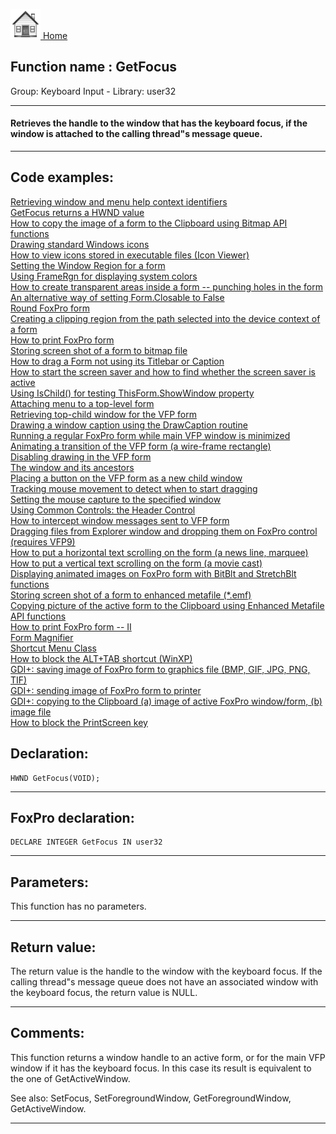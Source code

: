 [<img src="../../images/home.png"> Home ](https://github.com/VFPX/Win32API)  

## Function name : GetFocus
Group: Keyboard Input - Library: user32    
***  


#### Retrieves the handle to the window that has the keyboard focus, if the window is attached to the calling thread"s message queue.
***  


## Code examples:
[Retrieving window and menu help context identifiers](../../samples/sample_025.md)  
[GetFocus returns a HWND value](../../samples/sample_090.md)  
[How to copy the image of a form to the Clipboard using Bitmap API functions](../../samples/sample_091.md)  
[Drawing standard Windows icons](../../samples/sample_112.md)  
[How to view icons stored in executable files (Icon Viewer)](../../samples/sample_113.md)  
[Setting the Window Region for a form](../../samples/sample_120.md)  
[Using FrameRgn for displaying system colors](../../samples/sample_125.md)  
[How to create transparent areas inside a form -- punching holes in the form](../../samples/sample_126.md)  
[An alternative way of setting Form.Closable to False](../../samples/sample_127.md)  
[Round FoxPro form](../../samples/sample_143.md)  
[Creating a clipping region from the path selected into the device context of a form](../../samples/sample_144.md)  
[How to print FoxPro form](../../samples/sample_158.md)  
[Storing screen shot of a form to bitmap file](../../samples/sample_187.md)  
[How to drag a Form not using its Titlebar or Caption](../../samples/sample_195.md)  
[How to start the screen saver and how to find whether the screen saver is active](../../samples/sample_196.md)  
[Using IsChild() for testing ThisForm.ShowWindow property](../../samples/sample_207.md)  
[Attaching menu to a top-level form](../../samples/sample_208.md)  
[Retrieving top-child window for the VFP form](../../samples/sample_209.md)  
[Drawing a window caption using the DrawCaption routine](../../samples/sample_238.md)  
[Running a regular FoxPro form while main VFP window is minimized](../../samples/sample_246.md)  
[Animating a transition of the VFP form (a wire-frame rectangle)](../../samples/sample_255.md)  
[Disabling drawing in the VFP form](../../samples/sample_257.md)  
[The window and its ancestors](../../samples/sample_266.md)  
[Placing a button on the VFP form as a new child window](../../samples/sample_274.md)  
[Tracking mouse movement to detect when to start dragging](../../samples/sample_281.md)  
[Setting the mouse capture to the specified window](../../samples/sample_282.md)  
[Using Common Controls: the Header Control](../../samples/sample_298.md)  
[How to intercept window messages sent to VFP form](../../samples/sample_307.md)  
[Dragging files from Explorer window and dropping them on FoxPro control (requires VFP9)](../../samples/sample_323.md)  
[How to put a horizontal text scrolling on the form (a news line, marquee)](../../samples/sample_352.md)  
[How to put a vertical text scrolling on the form (a movie cast)](../../samples/sample_354.md)  
[Displaying animated images on FoxPro form with BitBlt and StretchBlt functions](../../samples/sample_355.md)  
[Storing screen shot of a form to enhanced metafile (*.emf)](../../samples/sample_402.md)  
[Copying picture of the active form to the Clipboard using Enhanced Metafile API functions](../../samples/sample_404.md)  
[How to print FoxPro form -- II](../../samples/sample_406.md)  
[Form Magnifier](../../samples/sample_414.md)  
[Shortcut Menu Class](../../samples/sample_419.md)  
[How to block the ALT+TAB shortcut (WinXP)](../../samples/sample_432.md)  
[GDI+: saving image of FoxPro form to graphics file (BMP, GIF, JPG, PNG, TIF)](../../samples/sample_454.md)  
[GDI+: sending image of FoxPro form to printer](../../samples/sample_455.md)  
[GDI+: copying to the Clipboard (a) image of active FoxPro window/form, (b) image file](../../samples/sample_457.md)  
[How to block the PrintScreen key](../../samples/sample_489.md)  

## Declaration:
```foxpro  
HWND GetFocus(VOID);  
```  
***  


## FoxPro declaration:
```foxpro  
DECLARE INTEGER GetFocus IN user32  
```  
***  


## Parameters:
This function has no parameters.  
***  


## Return value:
The return value is the handle to the window with the keyboard focus. If the calling thread"s message queue does not have an associated window with the keyboard focus, the return value is NULL.  
***  


## Comments:
This function returns a window handle to an active form, or for the main VFP window if it has the keyboard focus. In this case its result is equivalent to the one of GetActiveWindow.  
  
See also: SetFocus, SetForegroundWindow, GetForegroundWindow, GetActiveWindow.  
  
***  

